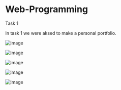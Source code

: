 # Web-Programming
Task 1

In task 1 we were aksed to make a personal portfolio.


![image](https://github.com/Muavia1/Web-Programming/assets/70744880/0e999931-c4bd-4963-a744-927f746c13c4)



![image](https://github.com/Muavia1/Web-Programming/assets/70744880/2e9cab02-da35-41f5-81b8-dbec5be70801)





![image](https://github.com/Muavia1/Web-Programming/assets/70744880/ded58cc0-d680-446a-a2dc-89f294c418b2)




![image](https://github.com/Muavia1/Web-Programming/assets/70744880/94243ba3-07ed-403f-a74a-db510fe71252)



![image](https://github.com/Muavia1/Web-Programming/assets/70744880/7cbf99e7-1ed1-459e-80c2-7ea9e57ce608)





